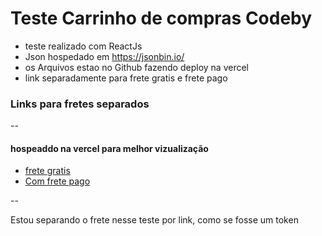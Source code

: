 # Teste Carrinho de compras Codeby

- teste realizado com ReactJs
- Json hospedado em https://jsonbin.io/ 
- os Arquivos estao no Github fazendo deploy na vercel 
- link separadamente para frete gratis e frete pago

### Links para fretes separados

--
#### hospeaddo na vercel para melhor vizualização 

- [frete gratis](https://codeby-six.vercel.app/?delivery=613197bdc4352e1d0767fc29)
- [Com frete pago ](https://codeby-six.vercel.app/?delivery=613177760825d31d4ed8130e)


--

 Estou separando o frete nesse teste por link, como se fosse um token 